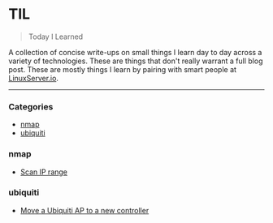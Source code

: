 # TIL

> Today I Learned

A collection of concise write-ups on small things I learn day to day across a variety of technologies. These are things that don't really warrant a full blog post. These are mostly things I learn by pairing with smart people at [LinuxServer.io](http://linuxserver.io/).

---

### Categories

* [nmap](#nmap)
* [ubiquiti](#ubiquiti)

### nmap

- [Scan IP range ](nmap/scan-ip-range-for-port.md)

### ubiquiti

- [Move a Ubiquiti AP to a new controller](ubiquiti/move-ap-to-new-controller.md)
